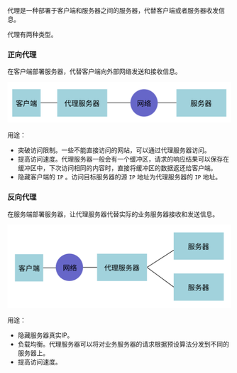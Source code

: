 代理是一种部署于客户端和服务器之间的服务器，代替客户端或者服务器收发信息。

代理有两种类型。

### 正向代理

在客户端部署服务器，代替客户端向外部网络发送和接收信息。

![CleanShot 2024-06-15 at 20.33.48@2x](./assets/CleanShot%202024-06-15%20at%2020.33.48@2x.png)

用途：

- 突破访问限制。一些不能直接访问的网站，可以通过代理服务器访问。
- 提高访问速度。代理服务器一般会有一个缓冲区，请求的响应结果可以保存在缓冲区中，下次访问相同的内容时，直接将缓冲区的数据返还给客户端。
- 隐藏客户端的 `IP` 。访问目标服务器的源 `IP` 地址为代理服务器的 `IP` 地址。

### 反向代理

在服务端部署服务器，让代理服务器代替实际的业务服务器接收和发送信息。

![CleanShot 2024-06-15 at 20.02.04@2x](./assets/CleanShot%202024-06-15%20at%2020.02.04@2x.png)

用途：

- 隐藏服务器真实IP。
- 负载均衡。代理服务器可以将对业务服务器的请求根据预设算法分发到不同的服务器上。
- 提高访问速度。